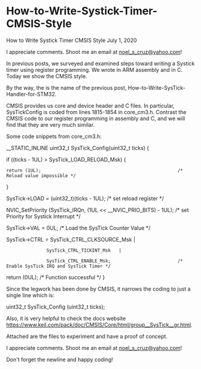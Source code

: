 # How-to-Write-Systick-Timer-CMSIS-Style

How to Write Systick Timer CMSIS Style     July 1, 2020

I appreciate comments. Shoot me an email at noel_s_cruz@yahoo.com!

In previous posts, we surveyed and examined steps toward writing a Systick timer using
register programming. We wrote in ARM assembly and in C. Today we show the CMSIS style.

By the way, the is the name of the previous post, How-to-Write-SysTick-Handler-for-STM32.

CMSIS provides us core and device header and C files. In particular, SysTickConfig is 
coded from lines 1815-1854  in core_cm3.h. Contrast the CMSIS code to our register 
programming in assembly and C, and we will find that they are very much similar.

Some code snippets from core_cm3.h:

__STATIC_INLINE uint32_t SysTick_Config(uint32_t ticks)
{

  if ((ticks - 1UL) > SysTick_LOAD_RELOAD_Msk)
  {
  
    return (1UL);                                                   /* Reload value impossible */
    
  }

  SysTick->LOAD  = (uint32_t)(ticks - 1UL);                         /* set reload register */
  
  NVIC_SetPriority (SysTick_IRQn, (1UL << __NVIC_PRIO_BITS) - 1UL); /* set Priority for Systick Interrupt */
  
  SysTick->VAL   = 0UL;                                             /* Load the SysTick Counter Value */
  
  SysTick->CTRL  = SysTick_CTRL_CLKSOURCE_Msk |
  
                   SysTick_CTRL_TICKINT_Msk   |
                   
                   SysTick_CTRL_ENABLE_Msk;                         /* Enable SysTick IRQ and SysTick Timer */
                   
  return (0UL);                                                     /* Function successful */
}

Since the legwork has been done by CMSIS, it narrows the coding to just a single line which is:

uint32_t SysTick_Config (uint32_t ticks);

Also, it is very helpful to check the docs website https://www.keil.com/pack/doc/CMSIS/Core/html/group__SysTick__gr.html.

Attached are the files to experiment and have a proof of concept.

I appreciate comments. Shoot me an email at noel_s_cruz@yahoo.com!

Don't forget the newline and happy coding!
